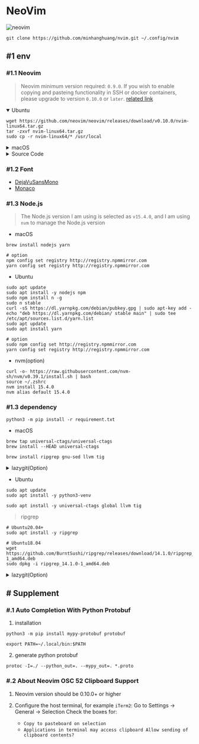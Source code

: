 # NeoVim

![neovim](https://raw.githubusercontent.com/wiki/minhanghuang/nvim/images/cpp-debug.gif)

```shell
git clone https://github.com/minhanghuang/nvim.git ~/.config/nvim
```

## #1 env

### #1.1 Neovim

> Neovim minimum version required: `0.9.0`. If you wish to enable copying and pasteing functionality in SSH or docker containers, please upgrade to version `0.10.0` or `later`. [related link](https://github.com/neovim/neovim/pull/25872)


<details open>
<summary>Ubuntu</summary>

```
wget https://github.com/neovim/neovim/releases/download/v0.10.0/nvim-linux64.tar.gz
tar -zxvf nvim-linux64.tar.gz
sudo cp -r nvim-linux64/* /usr/local
```

</details>

<details>
<summary>macOS</summary>

- Intel Silicon


```shell
wget https://github.com/neovim/neovim/releases/download/v0.10.0/nvim-macos-x86_64.tar.gz
tar -zxvf nvim-macos-x86_64.tar.gz
sudo cp -r nvim-macos-x86_64/* /usr/local
```

- Apple Silicon

```shell
wget https://github.com/neovim/neovim/releases/download/v0.10.0/nvim-macos-arm64.tar.gz
tar -zxvf nvim-macos-arm64.tar.gz
sudo cp -r nvim-macos-arm64/* /usr/local
```

</details>

<details>
<summary>Source Code</summary>

> support x86_64 arrch64

```shell
# macOS
brew install luajit

# ubuntu
sudo apt install -y gettext luajit
```

```shell
git clone --branch v0.10.0 --single-branch --depth 1 https://github.com/neovim/neovim.git
cd neovim
make CMAKE_BUILD_TYPE=RelWithDebInfo

# option
## make CMAKE_EXTRA_FLAGS="-DCMAKE_INSTALL_PREFIX=$HOME/neovim"

# Ubuntu option create package of deb
## cd build && sudo cpack -G DEB TGZ && sudo dpkg -i nvim-*.deb
```

```shell
sudo make install
```

</details>

### #1.2 Font

- [DejaVuSansMono](https://www.nerdfonts.com/font-downloads)
- [Monaco](https://github.com/Karmenzind/monaco-nerd-fonts/blob/master/fonts/MonacoNerdFont-Regular.ttf)

### #1.3 Node.js

> The Node.js version I am using is selected as `v15.4.0`, and I am using `nvm` to manage the Node.js version

- macOS

```shell
brew install nodejs yarn
```

```shell
# option
npm config set registry http://registry.npmmirror.com
yarn config set registry http://registry.npmmirror.com
```

- Ubuntu

```shell
sudo apt update
sudo apt install -y nodejs npm
sudo npm install n -g
sudo n stable
curl -sS https://dl.yarnpkg.com/debian/pubkey.gpg | sudo apt-key add -
echo "deb https://dl.yarnpkg.com/debian/ stable main" | sudo tee /etc/apt/sources.list.d/yarn.list
sudo apt update
sudo apt install yarn
```

```shell
# option
sudo npm config set http://registry.npmmirror.com
yarn config set registry http://registry.npmmirror.com
```

- nvm(option)

```shell
curl -o- https://raw.githubusercontent.com/nvm-sh/nvm/v0.39.1/install.sh | bash
source ~/.zshrc
nvm install 15.4.0
nvm alias default 15.4.0
```

### #1.3 dependency

```shell
python3 -m pip install -r requirement.txt
```

- macOS

```shell
brew tap universal-ctags/universal-ctags
brew install --HEAD universal-ctags
```

```shell
brew install ripgrep gnu-sed llvm tig
```

<details>
<summary>lazygit(Option)</summary>

```shell
# https://github.com/jesseduffield/lazygit?tab=readme-ov-file#homebrew
brew install lazygit
```

</details>

- Ubuntu

```shell
sudo apt update
sudo apt install -y python3-venv
```

```shell
sudo apt install -y universal-ctags global llvm tig
```

> ripgrep

```shell
# Ubuntu20.04+
sudo apt install -y ripgrep

# Ubuntu18.04
wget https://github.com/BurntSushi/ripgrep/releases/download/14.1.0/ripgrep_14.1.0-1_amd64.deb
sudo dpkg -i ripgrep_14.1.0-1_amd64.deb
```

<details>
<summary>lazygit(Option)</summary>

```shell
# https://github.com/jesseduffield/lazygit?tab=readme-ov-file#ubuntu
LAZYGIT_VERSION=$(curl -s "https://api.github.com/repos/jesseduffield/lazygit/releases/latest" | grep -Po '"tag_name": "v\K[^"]*')
curl -Lo lazygit.tar.gz "https://github.com/jesseduffield/lazygit/releases/latest/download/lazygit_${LAZYGIT_VERSION}_Linux_x86_64.tar.gz"
tar xf lazygit.tar.gz lazygit
sudo install lazygit /usr/local/bin
```

</details>

## # Supplement

### #.1 Auto Completion With Python Protobuf

1. installation

```shell
python3 -m pip install mypy-protobuf protobuf
```

```shell
export PATH=~/.local/bin:$PATH
```

2. generate python protobuf

```shell
protoc -I=./ --python_out=. --mypy_out=. *.proto
```

### #.2 About Neovim OSC 52 Clipboard Support

1. Neovim version should be 0.10.0+ or higher

2. Configure the host terminal, for example `iTerm2`:
   Go to Settings -> General -> Selection
   Check the boxes for:
   - `Copy to pasteboard on selection`
   - `Applications in terminal may access clipboard Allow sending of clipboard contents?`
